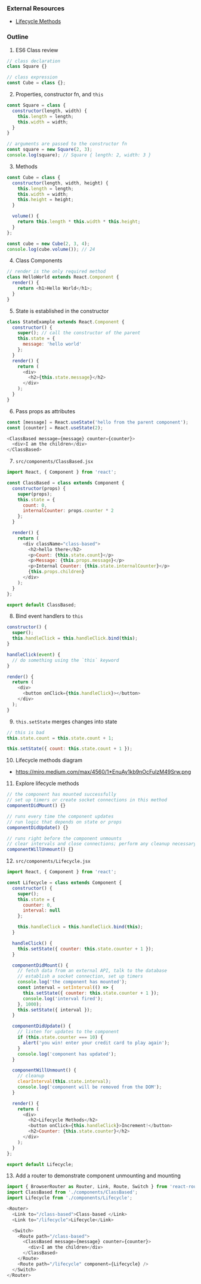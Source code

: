 ### External Resources

* [Lifecycle Methods](https://miro.medium.com/max/4560/1*EnuAy1kb9nOcFuIzM49Srw.png)

### Outline
1. ES6 Class review

```js
// class declaration
class Square {}

// class expression
const Cube = class {};
```

2. Properties, constructor fn, and `this`

```js
const Square = class {
  constructor(length, width) {
    this.length = length;
    this.width = width;
  }
}

// arguments are passed to the constructor fn
const square = new Square(2, 3);
console.log(square); // Square { length: 2, width: 3 }
```

3. Methods

```js
const Cube = class {
  constructor(length, width, height) {
    this.length = length;
    this.width = width;
    this.height = height;
  }

  volume() {
    return this.length * this.width * this.height;
  }
};

const cube = new Cube(2, 3, 4);
console.log(cube.volume()); // 24
```

4. Class Components

```js
// render is the only required method
class HelloWorld extends React.Component {
  render() {
    return <h1>Hello World</h1>;
  }
}
```

5. State is established in the constructor

```js
class StateExample extends React.Component {
  constructor() {
    super(); // call the constructor of the parent
    this.state = {
      message: 'hello world'
    };
  }
  render() {
    return (
      <div>
        <h2>{this.state.message}</h2>
      </div>
    );
  }
}
```

6. Pass props as attributes

```js
const [message] = React.useState('hello from the parent component');
const [counter] = React.useState(2);

<ClassBased message={message} counter={counter}>
  <div>I am the children</div>
</ClassBased>
```

7. `src/components/ClassBased.jsx`

```js
import React, { Component } from 'react';

const ClassBased = class extends Component {
  constructor(props) {
    super(props);
    this.state = {
      count: 0,
      internalCounter: props.counter * 2
    };
  }

  render() {
    return (
      <div className="class-based">
        <h2>hello there</h2>
        <p>Count: {this.state.count}</p>
        <p>Message: {this.props.message}</p>
        <p>Internal Counter: {this.state.internalCounter}</p>
        {this.props.children}
      </div>
    );
  }
};

export default ClassBased;
```

8. Bind event handlers to `this`

```js
constructor() {
  super();
  this.handleClick = this.handleClick.bind(this);
}

handleClick(event) {
  // do something using the `this` keyword
}

render() {
  return (
    <div>
      <button onClick={this.handleClick}></button>
    </div>
  );
}
```

9. `this.setState` merges changes into state

```js
// this is bad
this.state.count = this.state.count + 1;

this.setState({ count: this.state.count + 1 });
```

10. Lifecycle methods diagram
  * https://miro.medium.com/max/4560/1*EnuAy1kb9nOcFuIzM49Srw.png

11. Explore lifecycle methods

```js
// the component has mounted successfully
// set up timers or create socket connections in this method
componentDidMount() {}

// runs every time the component updates
// run logic that depends on state or props
componentDidUpdate() {}

// runs right before the component unmounts
// clear intervals and close connections; perform any cleanup necessary
componentWillUnmount() {}
```

12. `src/components/Lifecycle.jsx`

```js
import React, { Component } from 'react';

const Lifecycle = class extends Component {
  constructor() {
    super();
    this.state = {
      counter: 0,
      interval: null
    };

    this.handleClick = this.handleClick.bind(this);
  }

  handleClick() {
    this.setState({ counter: this.state.counter + 1 });
  }

  componentDidMount() {
    // fetch data from an external API, talk to the database
    // establish a socket connection, set up timers
    console.log('the component has mounted');
    const interval = setInterval(() => {
      this.setState({ counter: this.state.counter + 1 });
      console.log('interval fired');
    }, 1000);
    this.setState({ interval });
  }

  componentDidUpdate() {
    // listen for updates to the component
    if (this.state.counter === 10) {
      alert('you win! enter your credit card to play again');
    }
    console.log('component has updated');
  }

  componentWillUnmount() {
    // cleanup
    clearInterval(this.state.interval);
    console.log('component will be removed from the DOM');
  }

  render() {
    return (
      <div>
        <h2>Lifecycle Methods</h2>
        <button onClick={this.handleClick}>Increment!</button>
        <h2>Counter: {this.state.counter}</h2>
      </div>
    );
  }
};

export default Lifecycle;
```

13. Add a router to demonstrate component unmounting and mounting

```js
import { BrowserRouter as Router, Link, Route, Switch } from 'react-router-dom';
import ClassBased from './components/ClassBased';
import Lifecycle from './components/Lifecycle';

<Router>
  <Link to="/class-based">Class-based </Link>
  <Link to="/lifecycle">Lifecycle</Link>

  <Switch>
    <Route path="/class-based">
      <ClassBased message={message} counter={counter}>
        <div>I am the children</div>
      </ClassBased>
    </Route>
    <Route path="/lifecycle" component={Lifecycle} />
  </Switch>
</Router>
```
